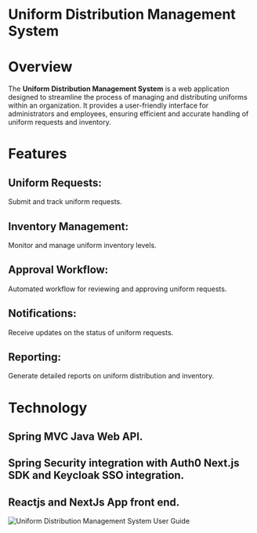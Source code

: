 # Uniform Distribution Management System
# Overview
The **Uniform Distribution Management System** is a web application designed to streamline the process of managing and distributing uniforms within an organization. It provides a user-friendly interface for administrators and employees, ensuring efficient and accurate handling of uniform requests and inventory.

# Features
## Uniform Requests: 
Submit and track uniform requests.
## Inventory Management: 
Monitor and manage uniform inventory levels.
## Approval Workflow: 
Automated workflow for reviewing and approving uniform requests.
## Notifications: 
Receive updates on the status of uniform requests.
## Reporting: 
Generate detailed reports on uniform distribution and inventory.
# Technology 
## Spring MVC Java Web API.
## Spring Security integration with Auth0 Next.js SDK and Keycloak SSO integration.
## Reactjs and NextJs App front end.

![Uniform Distribution Management System User Guide](https://github.com/user-attachments/assets/6e1b6488-6c81-41c2-a9bf-5f61666fdaf0)

